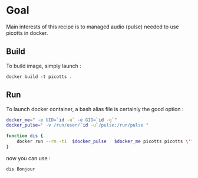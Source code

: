 # Goal

Main interests of this recipe is to managed audio (pulse) needed to use picotts in docker.

## Build

To build image, simply launch :
```
docker build -t picotts .
```


## Run

To launch docker container, a bash alias file is certainly the good option :

```bash
docker_me=" -e UID=`id -u` -e GID=`id -g`"
docker_pulse=" -v /run/user/`id -u`/pulse:/run/pulse "

function dis {
    docker run --rm -ti  $docker_pulse   $docker_me picotts picotts \'"$*"\'
}
```
now you can use :
```bash
dis Bonjour
```
